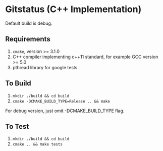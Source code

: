 # Gitstatus (C++ Implementation)

Default build is debug.

## Requirements

1. `cmake`, version >= 3.1.0
2. C++ compiler implementing c++11 standard, for example GCC version >= 5.0
3. pthread library for google tests

## To Build

1. `mkdir ./build && cd build`
1. `cmake -DCMAKE_BUILD_TYPE=Release .. && make`

For debug version, just omit -DCMAKE_BUILD_TYPE flag.

## To Test

1. `mkdir ./build && cd build`
1. `cmake .. && make tests`
